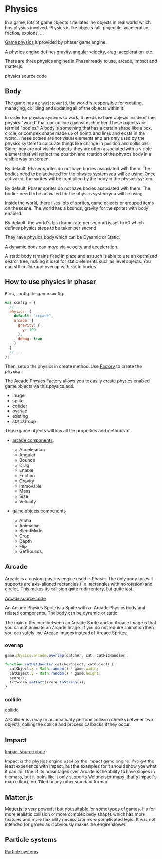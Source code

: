# Physics

In a game, lots of game objects simulates the objects in real world which has physics involved. Physics is like objects fall, projectile, acceleration, friction, explode, ...

[Game physics](https://en.wikipedia.org/wiki/Game_physics) is provided by phaser game engine.

A physics engine defines gravity, angular velocity, drag, acceleration, etc.

There are three physics engines in Phaser ready to use, arcade, impact and matter.js.

[physics source code](https://github.com/photonstorm/phaser/blob/v3.16.2/src/physics/arcade/index.js)

## Body

The game has a `physics.world`, the world is responsible for creating, managing, colliding and updating all of the objects within it.

In order for physics systems to work, it needs to have objects inside of the physics "world" that can collide against each other. These objects are termed "bodies." A body is something that has a certain shape like a box, circle, or complex shape made up of points and lines and exists in the world. These bodies are not visual elements and are only used by the physics system to calculate things like change in position and collisions. Since they are not visible objects, they are often associated with a visible element that will reflect the position and rotation of the physics body in a visible way on screen.

By default, Phaser sprites do not have bodies associated with them. The bodies need to be activated for the physics system you will be using. Once activated, the sprites will be controlled by the body in the physics system.

By default, Phaser sprites do not have bodies associated with them. The bodies need to be activated for the physics system you will be using.

Inside the world, there lives lots of sprites, game objects or grouped items on the scene. The world has a bounds, gravity for the sprites with body enabled.

By default, the world's fps (frame rate per second) is set to 60 which defines physics steps to be taken per second.

They have physics body which can be Dynamic or Static.

A dynamic body can move via velocity and acceleration.

A static body remains fixed in place and as such is able to use an optimized search tree, making it ideal for static elements such as level objects. You can still collide and overlap with static bodies.

## How to use physics in phaser

First, config the game config.

```js
var config = {
  // ...
  physics: {
    default: "arcade",
    arcade: {
      gravity: {
        y: 100
      },
      debug: true
    }
  }
  // ...
};
```

Then, setup the physics in create method. Use [Factory](https://github.com/photonstorm/phaser/blob/v3.16.2/src/physics/arcade/Factory.js) to create the physics.

The Arcade Physics Factory allows you to easily create physics enabled game objects via this.physics.add.

- image
- sprite
- collider
- overlap
- existing
- staticGroup

Those game objects will has all the properties and methods of

- [arcade components](https://github.com/photonstorm/phaser/blob/v3.16.2/src/physics/arcade/components/index.js).

  - Acceleration
  - Angular
  - Bounce
  - Drag
  - Enable
  - Friction
  - Gravity
  - Immovable
  - Mass
  - Size
  - Velocity

- [game objects components](https://photonstorm.github.io/phaser3-docs/Phaser.GameObjects.Components.html)
  - Alpha
  - Animation
  - BlendMode
  - Crop
  - Depth
  - Flip
  - GetBounds

## Arcade

Arcade is a custom physics engine used in Phaser. The only body types it supports are axis-aligned rectangles (i.e. rectangles with no rotation) and circles. This makes its collision quite rudimentary, but quite fast.

[Arcade source code](https://github.com/photonstorm/phaser/tree/v3.16.2/src/physics/arcade)

An Arcade Physics Sprite is a Sprite with an Arcade Physics body and related components. The body can be dynamic or static.

The main difference between an Arcade Sprite and an Arcade Image is that you cannot animate an Arcade Image. If you do not require animation then you can safely use Arcade Images instead of Arcade Sprites.

### overlap

```js
game.physics.arcade.overlap(catcher, cat, catHitHandler);

function catHitHandler(catcherObject, catObject) {
  catObject.x = Math.random() * game.width;
  catObject.y = Math.random() * game.height;
  score++;
  txtScore.setText(score.toString());
}
```

### collide

[collide](https://photonstorm.github.io/phaser3-docs/Phaser.Physics.Arcade.Events.html#event:COLLIDE)

A Collider is a way to automatically perform collision checks between two objects, calling the collide and process callbacks if they occur.

## Impact

[Impact source code](https://github.com/photonstorm/phaser/tree/v3.16.2/src/physics/impact)

Impact is the physics engine used by the Impact game engine. I've got the least experience with Impact, but the examples for it should show you what it can do. One of its advantages over Arcade is the ability to have slopes in tilemaps, but it looks like it only supports Weltmeister maps (that's Impact's map editor), not Tiled or any other standard format.

## Matter.js

Matter.js is very powerful but not suitable for some types of games. It's for more realistic collision or more complex body shapes which has more features and more flexibility necessitate more complicated logic. It was not intended for games as it obviously makes the engine slower.

## Particle systems

[Particle systems](https://en.wikipedia.org/wiki/Particle_system)
